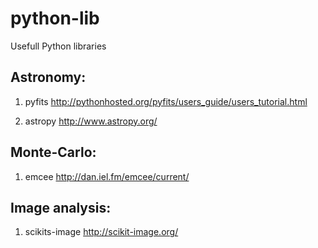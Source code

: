 # python-lib
Usefull Python libraries

## Astronomy:

1. pyfits http://pythonhosted.org/pyfits/users_guide/users_tutorial.html

2. astropy http://www.astropy.org/

## Monte-Carlo: 

1. emcee http://dan.iel.fm/emcee/current/

## Image analysis:

1. scikits-image http://scikit-image.org/
